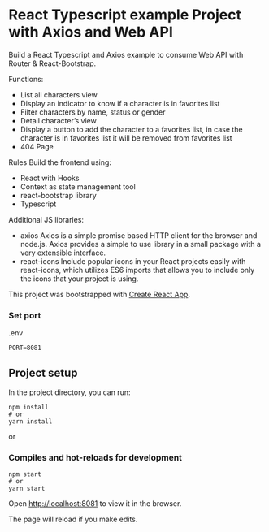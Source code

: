 # React Typescript example Project with Axios and Web API

Build a React Typescript and Axios example to consume Web API with Router & React-Bootstrap.

Functions:
- List all characters view
- Display an indicator to know if a character is in favorites list
- Filter characters by name, status or gender
- Detail character’s view
- Display a button to add the character to a favorites list, in case the character is in favorites list it will be removed from favorites list
- 404 Page

Rules
Build the frontend using:
- React with Hooks
- Context as state management tool
- react-bootstrap library
- Typescript

Additional JS libraries:
- axios
Axios is a simple promise based HTTP client for the browser and node.js. Axios provides a simple to use library in a small package with a very extensible interface.
- react-icons
Include popular icons in your React projects easily with react-icons, which utilizes ES6 imports that allows you to include only the icons that your project is using.

This project was bootstrapped with [Create React App](https://github.com/facebook/create-react-app).

### Set port
.env
```
PORT=8081
```

## Project setup

In the project directory, you can run:

```
npm install
# or
yarn install
```

or

### Compiles and hot-reloads for development

```
npm start
# or
yarn start
```

Open [http://localhost:8081](http://localhost:8081) to view it in the browser.

The page will reload if you make edits.
